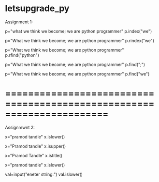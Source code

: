 # letsupgrade_py

  Assignment 1:
  
p="what we think we become; we are python programmer"
p.index("we")

p="What we think we become; we are python programmer"
p.rindex("we")

p="What we think we become; we are python programmer"
p.rfind("python")

p="What we think we become; we are python programmer"
p.find(";")

p="What we think we become; we are python programmer"
p.find("we")

======================================================================
======================================================================

 Assignmwnt 2:

x="pramod tandle"
x.islower()

x="Pramod tandle"
x.isupper()

x="Pramod Tandle"
x.istitle()

x="pramod tandle"
x.islower()

val=input("eneter string:")
val.islower()


